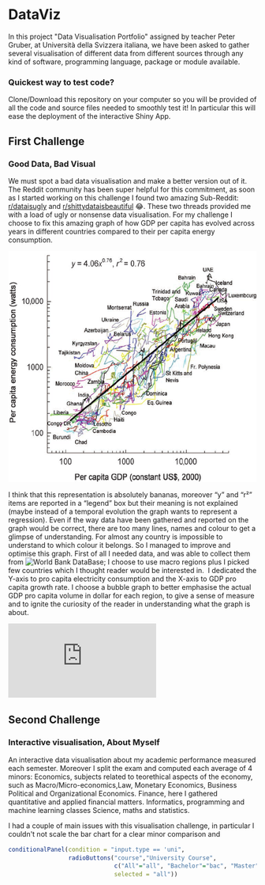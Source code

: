 # DataViz

In this project "Data Visualisation Portfolio" assigned by teacher Peter Gruber, at Università
della Svizzera italiana, we have been asked to gather several visualisation of different
data from different sources through any kind of software, programming language, package or
module available.

### Quickest way to test code?
Clone/Download this repository on your computer so you will be provided of all the code and source files needed to smoothly test it! In particular this will ease the deployment of the interactive Shiny App.

## First Challenge
### Good Data, Bad Visual
We must spot a bad data visualisation and make a better version out of it. The Reddit community has been super helpful for this commitment, as soon as I started working on this challenge I found two amazing Sub-Reddit:
[r/dataisugly](https://www.reddit.com/r/dataisugly/) and [r/shittydataisbeautiful](https://www.reddit.com/r/shittydataisbeautiful/) :joy:. These two threads provided me with a load of ugly or nonsense data visualisation. For my challenge I choose to fix this amazing graph of how GDP per capita has evolved across years in different countries compared to their per capita energy consumption.

![Image of BadGraph](https://github.com/BG4Finance/DataViz/blob/master/GDP%25%20vs.%20Consumption/BAD%20GRAPH.png?raw=true)

I think that this representation is absolutely bananas, moreover “y” and “r²” items are reported in a “legend” box but their meaning is not explained (maybe instead of a temporal evolution the graph wants to represent a regression).
Even if the way data have been gathered and reported on the graph would be correct, there are too many lines, names and colour to get a glimpse of understanding. For almost any country is impossible to understand to which colour it belongs.
So I managed to improve and optimise this graph. First of all I needed data, and was able to collect them from ![World Bank DataBase](https://databank.worldbank.org/indicator/NY.GDP.MKTP.KD.ZG/1ff4a498/Popular-Indicators); I choose to use macro regions plus I picked few countries which I thought reader would be interested in.  I dedicated the Y-axis to pro capita electricity consumption and the X-axis to GDP pro capita growth rate.
I choose a bubble graph to better emphasise the actual GDP pro capita volume in dollar for each region, to give a sense of measure and to ignite the curiosity of the reader in understanding what the graph is about.

![Image of BadGraph](https://raw.githubusercontent.com/BG4Finance/DataViz/e1707ca010d25baeee7c18caf3ac387972f197df/GDP%25%20vs.%20Consumption/Optimized.pdf?raw=true)

## Second Challenge
### Interactive visualisation, About Myself
An interactive data visualisation about my academic performance measured each semester. Moreover I split the exam and computed each average of 4 minors:
Economics, subjects related to teorethical aspects of the economy, such as Macro/Micro-economics,Law, Monetary Economics, Business Political and Organizational Economics.
Finance, here I gathered quantitative and applied financial matters.
Informatics, programming and machine learning classes
Science, maths and statistics.

I had a couple of main issues with this visualisation challenge, in particular I couldn't not scale the bar chart for a clear minor comparison and
```r
conditionalPanel(condition = "input.type == 'uni",
                 radioButtons("course","University Course",
                              c("All"="all", "Bachelor"="bac", "Master"="msc"),
                              selected = "all"))
```
